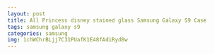 ```yaml
---
layout: post
title: All Princess disney stained glass Samsung Galaxy S9 Case
tags: samsung galaxy s9
categories: samsung
img: 1chWChrBLjj7C31PUafK1E48fAdiRyd8w
---
```

